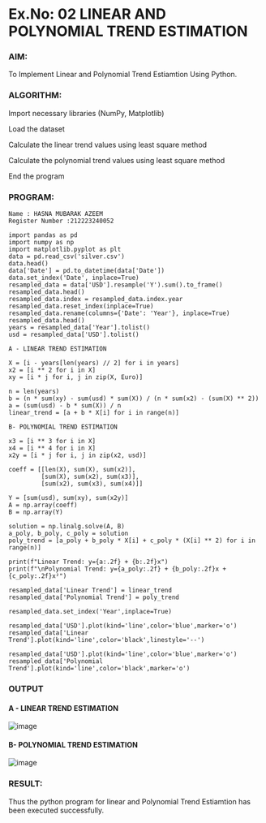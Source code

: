 # Ex.No: 02 LINEAR AND POLYNOMIAL TREND ESTIMATION

### AIM:
To Implement Linear and Polynomial Trend Estiamtion Using Python.

### ALGORITHM:
Import necessary libraries (NumPy, Matplotlib)

Load the dataset

Calculate the linear trend values using least square method

Calculate the polynomial trend values using least square method

End the program

### PROGRAM:

```
Name : HASNA MUBARAK AZEEM
Register Number :212223240052

import pandas as pd
import numpy as np
import matplotlib.pyplot as plt
data = pd.read_csv('silver.csv')
data.head()
data['Date'] = pd.to_datetime(data['Date'])
data.set_index('Date', inplace=True)
resampled_data = data['USD'].resample('Y').sum().to_frame()
resampled_data.head()
resampled_data.index = resampled_data.index.year
resampled_data.reset_index(inplace=True)
resampled_data.rename(columns={'Date': 'Year'}, inplace=True)
resampled_data.head()
years = resampled_data['Year'].tolist()
usd = resampled_data['USD'].tolist()

A - LINEAR TREND ESTIMATION

X = [i - years[len(years) // 2] for i in years]
x2 = [i ** 2 for i in X]
xy = [i * j for i, j in zip(X, Euro)]

n = len(years)
b = (n * sum(xy) - sum(usd) * sum(X)) / (n * sum(x2) - (sum(X) ** 2))
a = (sum(usd) - b * sum(X)) / n
linear_trend = [a + b * X[i] for i in range(n)]

B- POLYNOMIAL TREND ESTIMATION

x3 = [i ** 3 for i in X]
x4 = [i ** 4 for i in X]
x2y = [i * j for i, j in zip(x2, usd)]

coeff = [[len(X), sum(X), sum(x2)],
         [sum(X), sum(x2), sum(x3)],
         [sum(x2), sum(x3), sum(x4)]]

Y = [sum(usd), sum(xy), sum(x2y)]
A = np.array(coeff)
B = np.array(Y)

solution = np.linalg.solve(A, B)
a_poly, b_poly, c_poly = solution
poly_trend = [a_poly + b_poly * X[i] + c_poly * (X[i] ** 2) for i in range(n)]

print(f"Linear Trend: y={a:.2f} + {b:.2f}x")
print(f"\nPolynomial Trend: y={a_poly:.2f} + {b_poly:.2f}x + {c_poly:.2f}x²")

resampled_data['Linear Trend'] = linear_trend
resampled_data['Polynomial Trend'] = poly_trend

resampled_data.set_index('Year',inplace=True)

resampled_data['USD'].plot(kind='line',color='blue',marker='o') 
resampled_data['Linear Trend'].plot(kind='line',color='black',linestyle='--')

resampled_data['USD'].plot(kind='line',color='blue',marker='o')
resampled_data['Polynomial Trend'].plot(kind='line',color='black',marker='o')
```
### OUTPUT
#### A - LINEAR TREND ESTIMATION

![image](https://github.com/user-attachments/assets/d8a91e2d-53fd-4151-8c27-35c588dd5a23)

#### B- POLYNOMIAL TREND ESTIMATION

![image](https://github.com/user-attachments/assets/cbaea06d-35be-4d63-8af9-94a4f14374b7)

### RESULT:
Thus the python program for linear and Polynomial Trend Estiamtion has been executed successfully.
